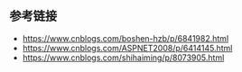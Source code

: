 ## 参考链接
- https://www.cnblogs.com/boshen-hzb/p/6841982.html
- https://www.cnblogs.com/ASPNET2008/p/6414145.html
- https://www.cnblogs.com/shihaiming/p/8073905.html